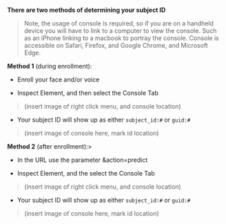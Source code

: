 **There are two methods of determining your subject ID**

> Note, the usage of console is required, so if you are on a handheld device you will have to link to a computer to view the console. Such as an iPhone linking to a macbook to portray the console. Console is accessible on Safari, Firefox, and Google Chrome, and Microsoft Edge.

**Method 1** (during enrollment):
* Enroll your face and/or voice

* Inspect Element, and then select the Console Tab
> (insert image of right click menu, and console location)
* Your subject ID will show up as either `subject_id:#` or `guid:#`
> (insert image of console here, mark id location)

**Method 2** (after enrollment):> 
* In the URL use the parameter &action=predict

* Inspect Element, and the select the Console Tab
> (insert image of right click menu, and console location)
* Your subject ID will show up as either `subject_id:#` or `guid:#`
> (insert image of console here, mark id location)